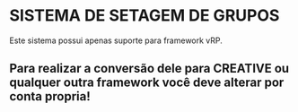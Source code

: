 # SISTEMA DE SETAGEM DE GRUPOS

Este sistema possui apenas suporte para framework vRP. 

## Para realizar a conversão dele para CREATIVE ou qualquer outra framework você deve alterar por conta propria!
